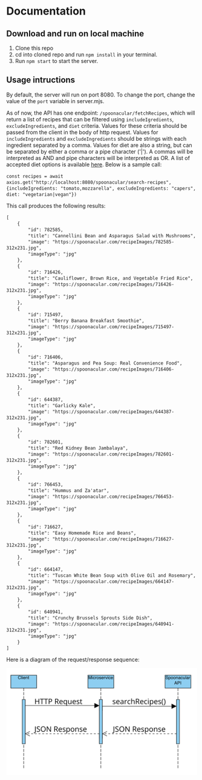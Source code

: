# Documentation

## Download and run on local machine

1. Clone this repo
2. cd into cloned repo and run `npm install` in your terminal.
3. Run `npm start` to start the server.

## Usage intructions

By default, the server will run on port 8080. To change the port, change the value of the `port` variable in server.mjs.

As of now, the API has one endpoint: `/spoonacular/fetchRecipes`, which will return a list of recipes that can be filtered using `includeIgredients`, `excludeIngredients`, and `diet` criteria. Values for these criteria should be passed from the client in the body of http request. Values for `includeIngredients` and `excludeIngredients` should be strings with each ingredient separated by a comma. Values for diet are also a string, but can be separated by either a comma or a pipe character ('|'). A commas will be interpreted as AND and pipe characters will be interpreted as OR. A list of accepted diet options is available [here](https://spoonacular.com/food-api/docs#Diets). Below is a sample call:

```
const recipes = await axios.get("http://localhost:8080/spoonacular/search-recipes", {includeIgredients: "tomato,mozzarella", excludeIngredients: "capers", diet: "vegetarian|vegan"})
```

This call produces the following results:

```
[
    {
        "id": 782585,
        "title": "Cannellini Bean and Asparagus Salad with Mushrooms",
        "image": "https://spoonacular.com/recipeImages/782585-312x231.jpg",
        "imageType": "jpg"
    },
    {
        "id": 716426,
        "title": "Cauliflower, Brown Rice, and Vegetable Fried Rice",
        "image": "https://spoonacular.com/recipeImages/716426-312x231.jpg",
        "imageType": "jpg"
    },
    {
        "id": 715497,
        "title": "Berry Banana Breakfast Smoothie",
        "image": "https://spoonacular.com/recipeImages/715497-312x231.jpg",
        "imageType": "jpg"
    },
    {
        "id": 716406,
        "title": "Asparagus and Pea Soup: Real Convenience Food",
        "image": "https://spoonacular.com/recipeImages/716406-312x231.jpg",
        "imageType": "jpg"
    },
    {
        "id": 644387,
        "title": "Garlicky Kale",
        "image": "https://spoonacular.com/recipeImages/644387-312x231.jpg",
        "imageType": "jpg"
    },
    {
        "id": 782601,
        "title": "Red Kidney Bean Jambalaya",
        "image": "https://spoonacular.com/recipeImages/782601-312x231.jpg",
        "imageType": "jpg"
    },
    {
        "id": 766453,
        "title": "Hummus and Za'atar",
        "image": "https://spoonacular.com/recipeImages/766453-312x231.jpg",
        "imageType": "jpg"
    },
    {
        "id": 716627,
        "title": "Easy Homemade Rice and Beans",
        "image": "https://spoonacular.com/recipeImages/716627-312x231.jpg",
        "imageType": "jpg"
    },
    {
        "id": 664147,
        "title": "Tuscan White Bean Soup with Olive Oil and Rosemary",
        "image": "https://spoonacular.com/recipeImages/664147-312x231.jpg",
        "imageType": "jpg"
    },
    {
        "id": 640941,
        "title": "Crunchy Brussels Sprouts Side Dish",
        "image": "https://spoonacular.com/recipeImages/640941-312x231.jpg",
        "imageType": "jpg"
    }
]
```

Here is a diagram of the request/response sequence:

![UML](UML.png)
